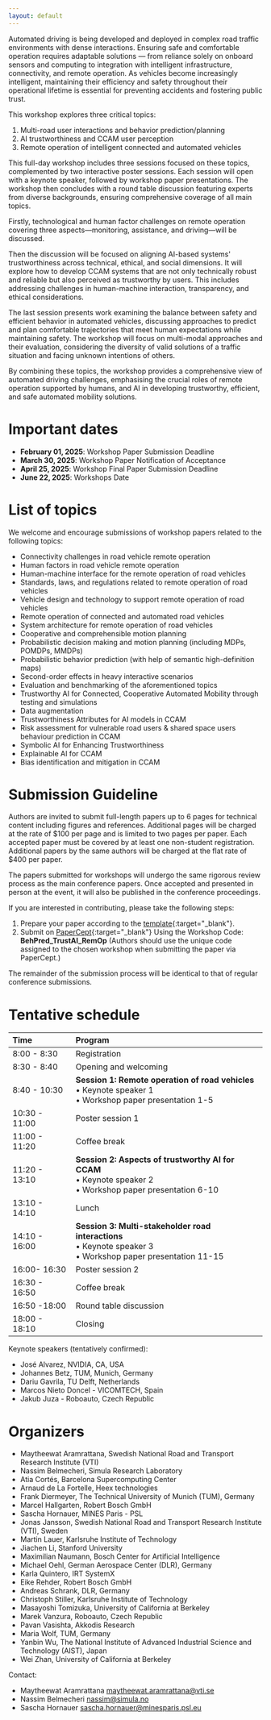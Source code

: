 ```yaml
---
layout: default
---
```


Automated driving is being developed and deployed in complex road traffic environments with dense interactions. Ensuring safe and comfortable operation requires adaptable solutions — from reliance solely on onboard sensors and computing to integration with intelligent infrastructure, connectivity, and remote operation. As vehicles become increasingly intelligent, maintaining their efficiency and safety throughout their operational lifetime is essential for preventing accidents and fostering public trust.

This workshop explores three critical topics:
1. Multi-road user interactions and behavior prediction/planning
1. AI trustworthiness and CCAM user perception
1. Remote operation of intelligent connected and automated vehicles

This full-day workshop includes three sessions focused on these topics, complemented by two interactive poster sessions. Each session will open with a keynote speaker, followed by workshop paper presentations. The workshop then concludes with a round table discussion featuring experts from diverse backgrounds, ensuring comprehensive coverage of all main topics.

Firstly, technological and human factor challenges on remote operation covering three aspects—monitoring, assistance, and driving—will be discussed.

Then the discussion will be focused on aligning AI-based systems' trustworthiness across technical, ethical, and social dimensions. It will explore how to develop CCAM systems that are not only technically robust and reliable but also perceived as trustworthy by users. This includes addressing challenges in human-machine interaction, transparency, and ethical considerations.

The last session presents work examining the balance between safety and efficient behavior in automated vehicles, discussing approaches to predict and plan comfortable trajectories that meet human expectations while maintaining safety. The workshop will focus on multi-modal approaches and their evaluation, considering the diversity of valid solutions of a traffic situation and facing unknown intentions of others.

By combining these topics, the workshop provides a comprehensive view of automated driving challenges, emphasising the crucial roles of remote operation supported by humans, and AI in developing trustworthy, efficient, and safe automated mobility solutions.

# Important dates
* **February 01, 2025**: Workshop Paper Submission Deadline
* **March 30, 2025**: Workshop Paper Notification of Acceptance
* **April 25, 2025**: Workshop Final Paper Submission Deadline
* **June 22, 2025**: Workshops Date

# List of topics
We welcome and encourage submissions of workshop papers related to the following topics:
* Connectivity challenges in road vehicle remote operation
* Human factors in road vehicle remote operation
* Human-machine interface for the remote operation of road vehicles
* Standards, laws, and regulations related to remote operation of road vehicles
* Vehicle design and technology to support remote operation of road vehicles
* Remote operation of connected and automated road vehicles
* System architecture for remote operation of road vehicles
* Cooperative and comprehensible motion planning
* Probabilistic decision making and motion planning (including MDPs, POMDPs, MMDPs)
* Probabilistic behavior prediction (with help of semantic high-definition maps)
* Second-order effects in heavy interactive scenarios
* Evaluation and benchmarking of the aforementioned topics
* Trustworthy AI for Connected, Cooperative Automated Mobility through testing and simulations
* Data augmentation
* Trustworthiness Attributes for AI models in CCAM
* Risk assessment for vulnerable road users &  shared space users behaviour prediction in CCAM
* Symbolic AI for Enhancing Trustworthiness
* Explainable AI for CCAM
* Bias identification and mitigation in CCAM

# Submission Guideline

Authors are invited to submit full-length papers up to 6 pages for technical content including figures and references. Additional pages will be charged at the rate of $100 per page and is limited to two pages per paper. Each accepted paper must be covered by at least one non-student registration. Additional papers by the same authors will be charged at the flat rate of $400 per paper.

The papers submitted for workshops will undergo the same rigorous review process as the main conference papers. Once accepted and presented in person at the event, it will also be published in the conference proceedings.

If you are interested in contributing, please take the following steps:
1. Prepare your paper according to the [template](https://www.ieee.org/conferences/publishing/templates.html){:target="_blank"}.
1. Submit on [PaperCept](https://its.papercept.net/){:target="_blank"} Using the Workshop Code: **BehPred_TrustAI_RemOp** (Authors should use the unique code assigned to the chosen workshop when submitting the paper via PaperCept.)

The remainder of the submission process will be identical to that of regular conference submissions.

# Tentative schedule

| Time          | Program           |
|:--------------|:------------------|
| 8:00 - 8:30   | Registration      |
| 8:30 - 8:40   | Opening and welcoming |
| 8:40 - 10:30  | **Session 1: Remote operation of road vehicles** <br> • Keynote speaker 1 <br> • Workshop paper presentation 1-5|
| 10:30 - 11:00 | Poster session 1 |
| 11:00 - 11:20 | Coffee break |
| 11:20 - 13:10 | **Session 2: Aspects of trustworthy AI for CCAM** <br> • Keynote speaker 2 <br> • Workshop paper presentation 6-10|
| 13:10 - 14:10 | Lunch |
| 14:10 - 16:00 | **Session 3: Multi-stakeholder road interactions** <br> • Keynote speaker 3 <br> • Workshop paper presentation 11-15|
| 16:00- 16:30  | Poster session 2 |
| 16:30 - 16:50 | Coffee break  |
| 16:50 -18:00  | Round table discussion|
| 18:00 - 18:10 | Closing|

Keynote speakers (tentatively confirmed): 
* José Alvarez, NVIDIA, CA, USA
* Johannes Betz, TUM, Munich, Germany 
* Dariu Gavrila, TU Delft, Netherlands 
* Marcos Nieto Doncel - VICOMTECH, Spain
* Jakub Juza - Roboauto, Czech Republic

# Organizers

* Maytheewat Aramrattana, Swedish National Road and Transport Research Institute (VTI)
* Nassim Belmecheri, Simula Research Laboratory
* Atia Cortés, Barcelona Supercomputing Center
* Arnaud de La Fortelle, Heex technologies
* Frank Diermeyer, The Technical University of Munich (TUM), Germany
* Marcel Hallgarten, Robert Bosch GmbH
* Sascha Hornauer, MINES Paris - PSL
* Jonas Jansson, Swedish National Road and Transport Research Institute (VTI), Sweden
* Martin Lauer, Karlsruhe Institute of Technology
* Jiachen Li, Stanford University
* Maximilian Naumann, Bosch Center for Artificial Intelligence
* Michael Oehl, German Aerospace Center (DLR), Germany
* Karla Quintero, IRT SystemX
* Eike Rehder, Robert Bosch GmbH
* Andreas Schrank, DLR, Germany
* Christoph Stiller, Karlsruhe Institute of Technology
* Masayoshi Tomizuka, University of California at Berkeley
* Marek Vanzura, Roboauto, Czech Republic
* Pavan Vasishta, Akkodis Research
* Maria Wolf, TUM, Germany
* Yanbin Wu, The National Institute of Advanced Industrial Science and Technology (AIST), Japan
* Wei Zhan, University of California at Berkeley

Contact: 
* Maytheewat Aramrattana <maytheewat.aramrattana@vti.se>
* Nassim Belmecheri <nassim@simula.no>
* Sascha Hornauer <sascha.hornauer@minesparis.psl.eu>